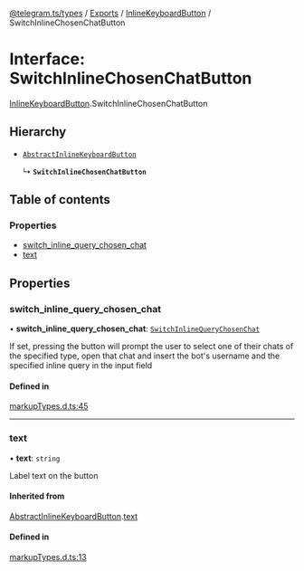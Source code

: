 [@telegram.ts/types](../README.md) / [Exports](../modules.md) / [InlineKeyboardButton](../modules/InlineKeyboardButton.md) / SwitchInlineChosenChatButton

# Interface: SwitchInlineChosenChatButton

[InlineKeyboardButton](../modules/InlineKeyboardButton.md).SwitchInlineChosenChatButton

## Hierarchy

- [`AbstractInlineKeyboardButton`](InlineKeyboardButton.AbstractInlineKeyboardButton.md)

  ↳ **`SwitchInlineChosenChatButton`**

## Table of contents

### Properties

- [switch\_inline\_query\_chosen\_chat](InlineKeyboardButton.SwitchInlineChosenChatButton.md#switch_inline_query_chosen_chat)
- [text](InlineKeyboardButton.SwitchInlineChosenChatButton.md#text)

## Properties

### switch\_inline\_query\_chosen\_chat

• **switch\_inline\_query\_chosen\_chat**: [`SwitchInlineQueryChosenChat`](SwitchInlineQueryChosenChat.md)

If set, pressing the button will prompt the user to select one of their chats of the specified type, open that chat and insert the bot's username and the specified inline query in the input field

#### Defined in

[markupTypes.d.ts:45](https://github.com/telegramsjs/types/blob/d08200f/src/markupTypes.d.ts#L45)

___

### text

• **text**: `string`

Label text on the button

#### Inherited from

[AbstractInlineKeyboardButton](InlineKeyboardButton.AbstractInlineKeyboardButton.md).[text](InlineKeyboardButton.AbstractInlineKeyboardButton.md#text)

#### Defined in

[markupTypes.d.ts:13](https://github.com/telegramsjs/types/blob/d08200f/src/markupTypes.d.ts#L13)

